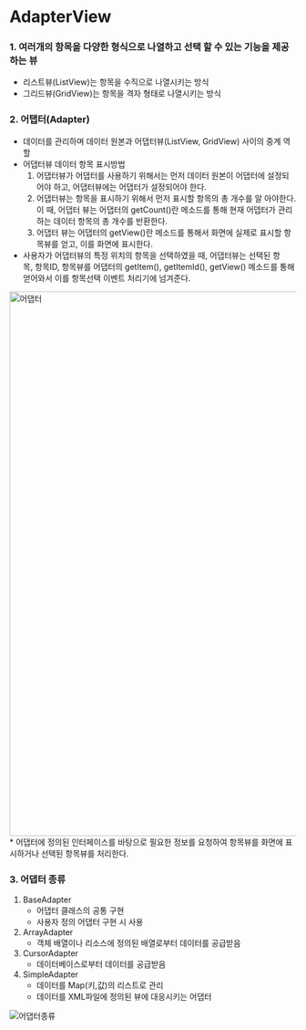 # AdapterView
### 1. 여러개의 항목을 다양한 형식으로 나열하고 선택 할 수 있는 기능을 제공하는 뷰
* 리스트뷰(ListView)는 항목을 수직으로 나열시키는 방식
* 그리드뷰(GridView)는 항목을 격자 형태로 나열시키는 방식

### 2. 어탭터(Adapter)
* 데이터를 관리하며 데이터 원본과 어댑터뷰(ListView, GridView) 사이의 중계 역할
* 어댑터뷰 데이터 항목 표시방법
    1. 어댑터뷰가 어댑터를 사용하기 위해서는 먼저 데이터 원본이 어댑터에 설정되어야 하고, 어댑터뷰에는 어댑터가 설정되어야 한다.
    2. 어댑터뷰는 항목을 표시하기 위해서 먼저 표시할 항목의 총 개수를 알 아야한다. 이 때, 어댑터 뷰는 어댑터의 getCount()란 메소드를 통해 현재 어뎁터가 관리하는 데이터 항목의 총 개수를 반환한다.
    3. 어댑터 뷰는 어댑터의 getView()란 메소드를 통해서 화면에 실제로 표시할 항목뷰를 얻고, 이를 화면에 표시한다.
* 사용자가 어댑터뷰의 특정 위치의 항목을 선택하였을 때, 어댑터뷰는 선택된 항목, 항목ID, 항목뷰를 어댑터의 getItem(), getItemId(), getView() 메소드를 통해 얻어와서 이를 항목선택 이벤트 처리기에 넘겨준다.
<img width="955" alt="어댑터" src="https://github.com/KyungHwa0/TIL/assets/124041716/9e6ab885-4c4e-4139-b54c-7b8c1248e737">
* 어댑터에 정의된 인터페이스를 바탕으로 필요한 정보를 요청하여 항목뷰를 화면에 표시하거나 선택된 항목뷰를 처리한다.

### 3. 어댑터 종류
1. BaseAdapter
    * 어댑터 클래스의 공통 구현
    * 사용자 정의 어댑터 구현 시 사용
2. ArrayAdapter
    * 객체 배열이나 리소스에 정의된 배열로부터 데이터를 공급받음
3. CursorAdapter
    * 데이터베이스로부터 데이터를 공급받음
4. SimpleAdapter
    * 데이터를 Map(키,값)의 리스트로 관리
    * 데이터를 XML파일에 정의된 뷰에 대응시키는 어댑터
    
![어댑터종류](https://github.com/KyungHwa0/TIL/assets/124041716/08f4b31c-d491-4355-8328-fddf8ca0f48c)